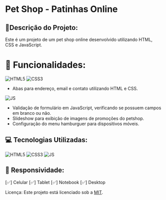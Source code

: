 # Pet Shop - Patinhas Online

## 📝**Descrição do Projeto**:

Este é um projeto de um pet shop online desenvolvido utilizando HTML, CSS e JavaScript. 

# 📌 **Funcionalidades**:

![HTML5](https://img.shields.io/badge/HTML5-%23071329?style=flat&logo=html5&logoColor=%23E34F26)
![CSS3](https://img.shields.io/badge/CSS3-%23071329?style=flat&logo=css3&logoColor=%231572B6)
- Abas para endereço, email e contato utilizando HTML e CSS.

![JS](https://img.shields.io/badge/JS-%23071329?style=flat&logo=javascript&logoColor=%23F7DF1E)

- Validação de formulário em JavaScript, verificando se possuem campos em branco ou não.
- Slideshow para exibição de imagens de promoções do petshop.
- Configuração do menu hamburguer para dispositivos móveis.

## 💻 **Tecnologias Utilizadas**:

![HTML5](https://img.shields.io/badge/HTML5-%23071329?style=flat&logo=html5&logoColor=%23E34F26) ![CSS3](https://img.shields.io/badge/CSS3-%23071329?style=flat&logo=css3&logoColor=%231572B6) ![JS](https://img.shields.io/badge/JS-%23071329?style=flat&logo=javascript&logoColor=%23F7DF1E)

## 📱 **Responsividade**:

[✅] Celular
[✅] Tablet
[✅] Notebook
[✅] Desktop

Licença: Este projeto está licenciado sob a [MIT](https://choosealicense.com/licenses/mit/).
